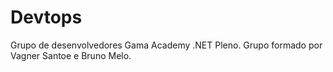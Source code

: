 # Devtops
Grupo de desenvolvedores Gama Academy  .NET Pleno.
Grupo formado por Vagner Santoe e Bruno Melo.
